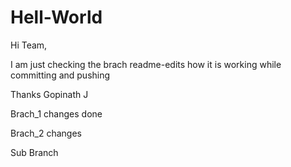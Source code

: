 # Hell-World

Hi Team,

I am just checking the brach readme-edits how it is working while committing and pushing

Thanks
Gopinath J


Brach_1 changes done

Brach_2 changes

Sub Branch
